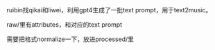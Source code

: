 ruibin找qikai和liwei，利用gpt4生成了一批text prompt，用于text2music。

raw/里有attributes，和对应的text prompt

需要把格式normalize一下，放进processed/里
